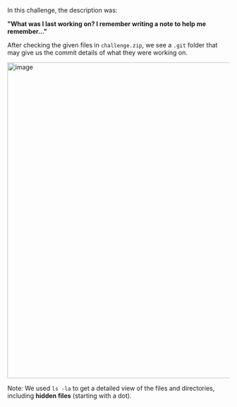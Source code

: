 In this challenge, the description was:

**"What was I last working on? I remember writing a note to help me remember..."**

After checking the given files in `challenge.zip`, we see a `.git` folder
that may give us the commit details of what they were working on.

<img width="715" alt="image" src="https://github.com/user-attachments/assets/a7486e78-e9e4-4ae0-ba81-1230e233e13e">

Note: We used `ls -la` to get a detailed view of the files and directories, including **hidden files** (starting with a dot).
